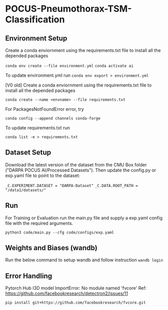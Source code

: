 # POCUS-Pneumothorax-TSM-Classification

## Environment Setup

Create a conda enviornment using the requirements.txt file to install all the depended packages

`conda env create --file environment.yml`
`conda activate ai`

To update environment.yml run
`conda env export > environment.yml`



[V0 old] Create a conda enviornment using the requirements.txt file to install all the depended packages

`conda create --name <envname> --file requirements.txt`

For PackagesNotFoundError error, try

`conda config --append channels conda-forge`

To update requirements.txt run

`conda list -e > requirements.txt` 


## Dataset Setup

Download the latest version of the dataset from the CMU Box folder ("DARPA POCUS AI/Processed Datasets"). Then update the config.py or exp.yaml file to point to the dataset:

`_C.EXPERIMENT.DATASET = "DARPA-Dataset"`
`_C.DATA.ROOT_PATH = "/data1/datasets/"`

## Run

For Training or Evaluation run the main.py file and supply a exp.yaml config file with the required arguments. 

`python3 code/main.py --cfg code/configs/exp.yaml`

## Weights and Biases (wandb)

Run the below command to setup wandb and follow instruction
`wandb login`

## Error Handling

Pytorch Hub I3D model
ImportError: No module named 'fvcore' 
Ref: https://github.com/facebookresearch/detectron2/issues/11

`pip install git+https://github.com/facebookresearch/fvcore.git`
